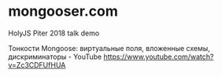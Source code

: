 # mongooser.com
HolyJS Piter 2018 talk demo

Тонкости Mongoose: виртуальные поля, вложенные схемы, дискриминаторы - YouTube
https://www.youtube.com/watch?v=Zc3CDFUfHUA
